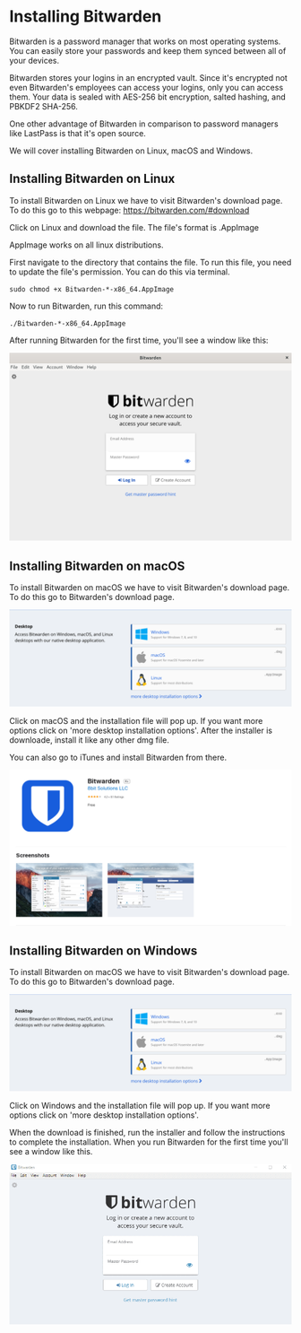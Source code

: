 Installing Bitwarden
==================

Bitwarden is a password manager that works on most operating systems. You can easily store your passwords and keep them synced between all of your devices.

Bitwarden stores your logins in an encrypted vault. Since it's encrypted not even Bitwarden's employees can access your logins, only you can access them. Your data is sealed with AES-256 bit encryption, salted hashing, and PBKDF2 SHA-256.

One other advantage of Bitwarden in comparison to password managers like LastPass is that it's open source.

We will cover installing Bitwarden on Linux, macOS and Windows.


Installing Bitwarden on Linux
-----------------------------

To install Bitwarden on Linux we have to visit Bitwarden's download page. To do this go to this webpage: https://bitwarden.com/#download

Click on Linux and download the file. The file's format is .AppImage

AppImage works on all linux distributions.

First navigate to the directory that contains the file. To run this file, you need to update the file's permission. You can do this via terminal.

	sudo chmod +x Bitwarden-*-x86_64.AppImage

Now to run Bitwarden, run this command:

	./Bitwarden-*-x86_64.AppImage

After running Bitwarden for the first time, you'll see a window like this:

![Bitwarden on Linux](bitwarden_1.png)


Installing Bitwarden on macOS
-----------------------------

To install Bitwarden on macOS we have to visit Bitwarden's download page. To do this go to Bitwarden's download page.

![Download page](bitwarden_download.png)

Click on macOS and the installation file will pop up. If you want more options click on 'more desktop installation options'.
After the installer is downloade, install it like any other dmg file.

You can also go to iTunes and install Bitwarden from there.

![iTunes](bitwarden_itunes.png)


Installing Bitwarden on Windows
-----------------------------
To install Bitwarden on macOS we have to visit Bitwarden's download page. To do this go to Bitwarden's download page.

![Download page](bitwarden_download.png)

Click on Windows and the installation file will pop up. If you want more options click on 'more desktop installation options'.

When the download is finished, run the installer and follow the instructions to complete the installation. When you run Bitwarden for the first time you'll see a window like this.

![Bitwarden on Windows](bitwarden-desktop.png)

